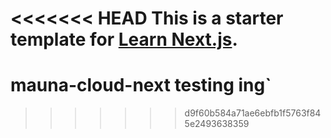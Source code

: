 <<<<<<< HEAD
This is a starter template for [Learn Next.js](https://nextjs.org/learn).
=======
# mauna-cloud-next testing ing`
>>>>>>> d9f60b584a71ae6ebfb1f5763f845e2493638359

